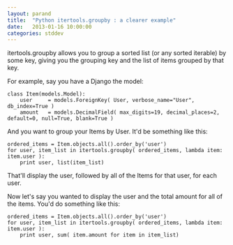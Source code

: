 ```yaml
---
layout: parand
title:  "Python itertools.groupby : a clearer example"
date:   2013-01-16 10:00:00
categories: stddev
---
```

itertools.groupby allows you to group a sorted list \(or any sorted iterable\) by some key, giving you the grouping key and the list of items grouped by that key.

For example, say you have a Django the model:
    
    
    class Item(models.Model):
        user     = models.ForeignKey( User, verbose_name="User", db_index=True )
        amount   = models.DecimalField( max_digits=19, decimal_places=2, default=0, null=True, blank=True )
    

 

And you want to group your Items by User. It'd be something like this:
    
    
    ordered_items = Item.objects.all().order_by('user')
    for user, item_list in itertools.groupby( ordered_items, lambda item: item.user ):
        print user, list(item_list)
    

 

That'll display the user, followed by all of the Items for that user, for each user.

Now let's say you wanted to display the user and the total amount for all of the items. You'd do something like this:
    
    
    ordered_items = Item.objects.all().order_by('user')
    for user, item_list in itertools.groupby( ordered_items, lambda item: item.user ):
        print user, sum( item.amount for item in item_list)
    

 
